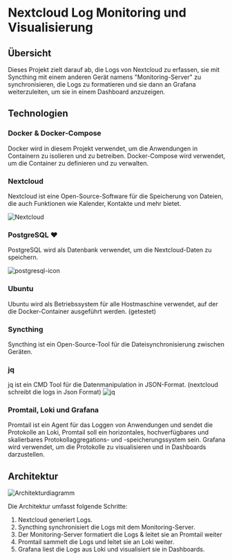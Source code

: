 
# Nextcloud Log Monitoring und Visualisierung

## Übersicht

Dieses Projekt zielt darauf ab, die Logs von Nextcloud zu erfassen, sie mit Syncthing mit einem anderen Gerät namens "Monitoring-Server" zu synchronisieren, die Logs zu formatieren und sie dann an Grafana weiterzuleiten, um sie in einem Dashboard anzuzeigen. 

## Technologien

### Docker & Docker-Compose

Docker wird in diesem Projekt verwendet, um die Anwendungen in Containern zu isolieren und zu betreiben. Docker-Compose wird verwendet, um die Container zu definieren und zu verwalten.



### Nextcloud

Nextcloud ist eine Open-Source-Software für die Speicherung von Dateien, die auch Funktionen wie Kalender, Kontakte und mehr bietet.

![Nextcloud](https://upload.wikimedia.org/wikipedia/commons/6/60/Nextcloud_Logo.svg)


### PostgreSQL ❤️

PostgreSQL wird als Datenbank verwendet, um die Nextcloud-Daten zu speichern.

![postgresql-icon](https://github.com/Zubcal/m122/assets/127558095/a971a701-7ca6-4304-898b-dc67a559c23d)



### Ubuntu

Ubuntu wird als Betriebssystem für alle Hostmaschine verwendet, auf der die Docker-Container ausgeführt werden. (getestet)


### Syncthing

Syncthing ist ein Open-Source-Tool für die Dateisynchronisierung zwischen Geräten.


### jq

jq ist ein CMD Tool für die Datenmanipulation in JSON-Format. (nextcloud schreibt die logs in Json Format)
![jq](jq.png)

### Promtail, Loki und Grafana

Promtail ist ein Agent für das Loggen von Anwendungen und sendet die Protokolle an Loki, Promtail soll ein horizontales, hochverfügbares und skalierbares Protokollaggregations- und -speicherungssystem sein. Grafana wird verwendet, um die Protokolle zu visualisieren und in Dashboards darzustellen.



## Architektur

![Architekturdiagramm](architektur.png)

Die Architektur umfasst folgende Schritte:

1. Nextcloud generiert Logs.
2. Syncthing synchronisiert die Logs mit dem Monitoring-Server.
3. Der Monitoring-Server formatiert die Logs & leitet sie an Promtail weiter
5. Promtail sammelt die Logs und leitet sie an Loki weiter.
6. Grafana liest die Logs aus Loki und visualisiert sie in Dashboards.

